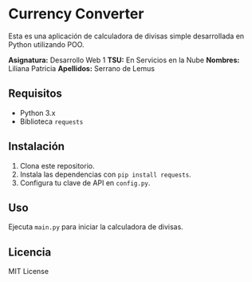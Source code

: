 # Currency Converter

Esta es una aplicación de calculadora de divisas simple desarrollada en Python utilizando POO.

**Asignatura:** Desarrollo Web 1
**TSU:** En Servicios en la Nube
**Nombres:** Liliana Patricia
**Apellidos:** Serrano de Lemus

## Requisitos

- Python 3.x
- Biblioteca `requests`

## Instalación 

1. Clona este repositorio.
2. Instala las dependencias con `pip install requests`.
3. Configura tu clave de API en `config.py`.

## Uso

Ejecuta `main.py` para iniciar la calculadora de divisas.

## Licencia 

MIT License